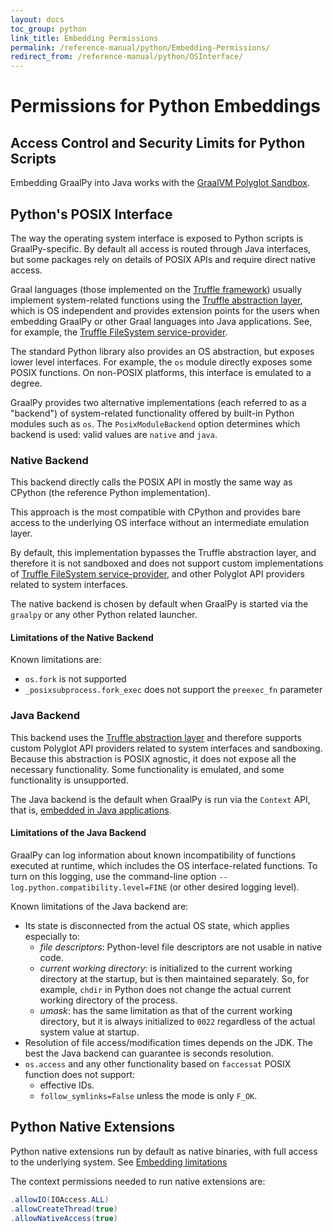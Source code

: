 ```yaml
---
layout: docs
toc_group: python
link_title: Embedding Permissions
permalink: /reference-manual/python/Embedding-Permissions/
redirect_from: /reference-manual/python/OSInterface/
---
```


# Permissions for Python Embeddings

## Access Control and Security Limits for Python Scripts

Embedding GraalPy into Java works with the [GraalVM Polyglot Sandbox](https://www.graalvm.org/latest/reference-manual/embed-languages/#controlling-access-to-host-functions).

## Python's POSIX Interface

The way the operating system interface is exposed to Python scripts is GraalPy-specific.
By default all access is routed through Java interfaces, but some packages rely on details of POSIX APIs and require direct native access.

Graal languages (those implemented on the [Truffle framework](https://www.graalvm.org/latest/graalvm-as-a-platform/language-implementation-framework/)) usually implement system-related functions using the [Truffle abstraction layer](https://github.com/oracle/graal/blob/master/truffle/docs/README.md), which is OS independent and provides extension points for the users when embedding GraalPy or other Graal languages into Java applications.
See, for example, the [Truffle FileSystem service-provider](https://www.graalvm.org/truffle/javadoc/org/graalvm/polyglot/io/FileSystem.html).

The standard Python library also provides an OS abstraction, but exposes lower level interfaces. For example, the `os` module directly exposes some POSIX functions.
On non-POSIX platforms, this interface is emulated to a degree.

GraalPy provides two alternative implementations (each referred to as a "backend") of system-related functionality offered by built-in Python modules such as `os`.
The `PosixModuleBackend` option determines which backend is used: valid values are `native` and `java`.

### Native Backend

This backend directly calls the POSIX API in mostly the same way as CPython (the reference Python implementation).

This approach is the most compatible with CPython and provides bare access to the underlying OS interface without an intermediate  emulation layer.

By default, this implementation bypasses the Truffle abstraction layer, and therefore it is not sandboxed and does not support custom implementations of [Truffle FileSystem service-provider](https://www.graalvm.org/truffle/javadoc/org/graalvm/polyglot/io/FileSystem.html), and other Polyglot API providers related to system interfaces.

The native backend is chosen by default when GraalPy is started via the `graalpy` or any other Python related launcher.

#### Limitations of the Native Backend

Known limitations are:

* `os.fork` is not supported
* `_posixsubprocess.fork_exec` does not support the `preexec_fn` parameter

### Java Backend

This backend uses the [Truffle abstraction layer](https://github.com/oracle/graal/blob/master/truffle/docs/README.md) and therefore supports custom Polyglot API providers related to system interfaces and sandboxing.
Because this abstraction is POSIX agnostic, it does not expose all the necessary functionality. Some functionality is emulated, and some functionality is unsupported.

The Java backend is the default when GraalPy is run via the `Context` API, that is, [embedded in Java applications](https://github.com/oracle/graal/blob/master/docs/reference-manual/embedding/embed-languages.md).

#### Limitations of the Java Backend

GraalPy can log information about known incompatibility of functions executed at runtime, which includes the OS interface-related functions.
To turn on this logging, use the command-line option `--log.python.compatibility.level=FINE` (or other desired logging level).

Known limitations of the Java backend are:

* Its state is disconnected from the actual OS state, which applies especially to:
  * *file descriptors*: Python-level file descriptors are not usable in native code.
  * *current working directory*: is initialized to the current working
    directory at the startup, but is then maintained separately. So, for example, `chdir` in Python
    does not change the actual current working directory of the process.
  * *umask*: has the same limitation as that of the current working directory, but it is always initialized
    to `0022` regardless of the actual system value at startup.
* Resolution of file access/modification times depends on the JDK.
  The best the Java backend can guarantee is seconds resolution.
* `os.access` and any other functionality based on `faccessat` POSIX function does not support:
  * effective IDs.
  * `follow_symlinks=False` unless the mode is only `F_OK`.

## Python Native Extensions

Python native extensions run by default as native binaries, with full access to the underlying system.
See [Embedding limitations](Native-Extensions.md#embedding-limitations)

The context permissions needed to run native extensions are:
```java
.allowIO(IOAccess.ALL)
.allowCreateThread(true)
.allowNativeAccess(true)
```
